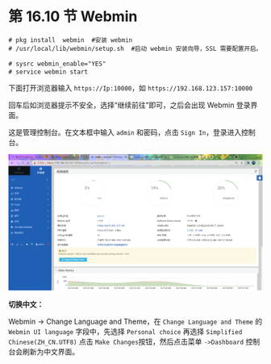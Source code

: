 # 第 16.10 节 Webmin

```shell-session
# pkg install  webmin  #安装 webmin
# /usr/local/lib/webmin/setup.sh  #启动 webmin 安装向导，SSL 需要配置开启。
```

```shell-session
# sysrc webmin_enable="YES"
# service webmin start
```

下面打开浏览器输入 `https://Ip:10000`，如 `https://192.168.123.157:10000`

回车后如浏览器提示不安全，选择“继续前往”即可，之后会出现 Webmin 登录界面。

这是管理控制台。在文本框中输入 `admin` 和密码，点击 `Sign In`，登录进入控制台。

![树莓派4](../.gitbook/assets/webmin.png)

**切换中文：**

Webmin -> Change Language and Theme，在 `Change Language and Theme` 的 `Webmin UI language` 字段中，先选择 `Personal choice` 再选择 `Simplified Chinese(ZH_CN.UTF8)` 点击 `Make Changes`按钮，然后点击菜单 `->Dashboard` 控制台会刷新为中文界面。
